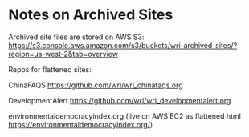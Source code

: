 Notes on Archived Sites
=======================

Archived site files are stored on AWS S3: https://s3.console.aws.amazon.com/s3/buckets/wri-archived-sites/?region=us-west-2&tab=overview

Repos for flattened sites:

ChinaFAQS https://github.com/wri/wri_chinafaqs.org

DevelopmentAlert https://github.com/wri/wri_developmentalert.org

environmentaldemocracyindex.org (live on AWS EC2 as flattened html https://environmentaldemocracyindex.org/)
